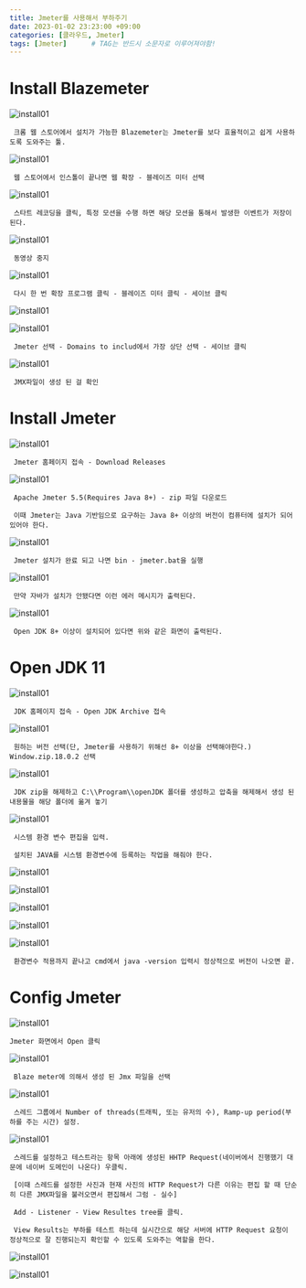 ```yaml
---
title: Jmeter를 사용해서 부하주기
date: 2023-01-02 23:23:00 +09:00
categories: [클라우드, Jmeter]
tags: [Jmeter]		# TAG는 반드시 소문자로 이루어져야함!
---
```



# Install Blazemeter


 ![install01](./img/Jmeter/Blaze01.png)

```
 크롬 웹 스토어에서 설치가 가능한 Blazemeter는 Jmeter를 보다 효율적이고 쉽게 사용하도록 도와주는 툴.
```

![install01](./img/Jmeter/Blaze02.png)

```
 웹 스토어에서 인스톨이 끝나면 웹 확장 - 블레이즈 미터 선택
```

![install01](./img/Jmeter/Blaze03.png)

```
 스타트 레코딩을 클릭, 특정 모션을 수행 하면 해당 모션을 통해서 발생한 이벤트가 저장이 된다.
```

![install01](./img/Jmeter/Blaze04.png)

```
 동영상 중지
```

![install01](./img/Jmeter/Blaze05.png)

```
 다시 한 번 확장 프로그램 클릭 - 블레이즈 미터 클릭 - 세이브 클릭
```

![install01](./img/Jmeter/Blaze06.png)

![install01](./img/Jmeter/Blaze07.png)

```
 Jmeter 선택 - Domains to includ에서 가장 상단 선택 - 세이브 클릭 
```

![install01](./img/Jmeter/Blaze08.png)

```
 JMX파일이 생성 된 걸 확인
```

# Install Jmeter

![install01](./img/Jmeter/Jmeter01.png)

```
 Jmeter 홈페이지 접속 - Download Releases
```

![install01](./img/Jmeter/Jmeter02.png)

```
 Apache Jmeter 5.5(Requires Java 8+) - zip 파일 다운로드

 이때 Jmeter는 Java 기반임으로 요구하는 Java 8+ 이상의 버전이 컴퓨터에 설치가 되어 있어야 한다.
```

![install01](./img/Jmeter/Jmeter03.png)

```
 Jmeter 설치가 완료 되고 나면 bin - jmeter.bat을 실행
```

![install01](./img/Jmeter/Jmeter04.png)

```
 만약 자바가 설치가 안됐다면 이런 에러 메시지가 출력된다.
```

![install01](./img/Jmeter/Jmeter05.png)

```
 Open JDK 8+ 이상이 설치되어 있다면 위와 같은 화면이 출력된다.
```

# Open JDK 11

![install01](./img/Jmeter/JDK01.png)

```
 JDK 홈페이지 접속 - Open JDK Archive 접속
```

![install01](./img/Jmeter/JDK02.png)

```
 원하는 버전 선택(단, Jmeter를 사용하기 위해선 8+ 이상을 선택해야한다.) Window.zip.18.0.2 선택
```

![install01](./img/Jmeter/JDK03.png)

```
 JDK zip을 해제하고 C:\\Program\\openJDK 폴더를 생성하고 압축을 해제해서 생성 된 내용물을 해당 폴더에 옮겨 놓기
```

![install01](./img/Jmeter/JDK04.png)

```
 시스템 환경 변수 편집을 입력.

 설치된 JAVA를 시스템 환경변수에 등록하는 작업을 해줘야 한다.
```

![install01](./img/Jmeter/JDK05.png)

![install01](./img/Jmeter/JDK06.png)

![install01](./img/Jmeter/JDK07.png)

![install01](./img/Jmeter/JDK08.png)

![install01](./img/Jmeter/JDK09.png)

```
 환경변수 적용까지 끝나고 cmd에서 java -version 입력시 정상적으로 버전이 나오면 끝.
```
# Config Jmeter

![install01](./img/Jmeter/Jmeter06.png)

```
Jmeter 화면에서 Open 클릭
```

![install01](./img/Jmeter/Jmeter07.png)

```
 Blaze meter에 의해서 생성 된 Jmx 파일을 선택
```

![install01](./img/Jmeter/Jmeter08.png)

```
 스레드 그룹에서 Number of threads(트래픽, 또는 유저의 수), Ramp-up period(부하를 주는 시간) 설정.
```

![install01](./img/Jmeter/Jmeter11.png)

```
 스레드를 설정하고 테스트라는 항목 아래에 생성된 HHTP Request(네이버에서 진행했기 대문에 네이버 도메인이 나온다) 우클릭.

 [이때 스레드를 설정한 사진과 현재 사진의 HTTP Request가 다른 이유는 편집 할 때 단순히 다른 JMX파일을 불러오면서 편집해서 그럼 - 실수]

 Add - Listener - View Resultes tree를 클릭.

 View Results는 부하를 테스트 하는데 실시간으로 해당 서버에 HTTP Request 요청이 정상적으로 잘 진행되는지 확인할 수 있도록 도와주는 역할을 한다.
```

![install01](./img/Jmeter/Jmeter12.png)


![install01](./img/Jmeter/Jmeter13.png)


